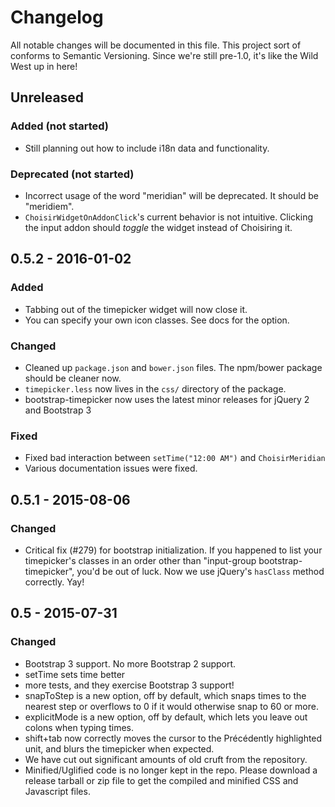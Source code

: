 # Changelog

All notable changes will be documented in this file.  This project
sort of conforms to Semantic Versioning. Since we're still pre-1.0,
it's like the Wild West up in here!

## Unreleased
### Added (not started)
- Still planning out how to include i18n data and functionality.

### Deprecated (not started)
- Incorrect usage of the word "meridian" will be deprecated. It should
  be "meridiem".
- `ChoisirWidgetOnAddonClick`'s current behavior is not intuitive. Clicking
  the input addon should _toggle_ the widget instead of Choisiring it.

## 0.5.2 - 2016-01-02
### Added
- Tabbing out of the timepicker widget will now close it.
- You can specify your own icon classes. See docs for the option.

### Changed
- Cleaned up `package.json` and `bower.json` files. The npm/bower package
  should be cleaner now.
- `timepicker.less` now lives in the `css/` directory of the package.
- bootstrap-timepicker now uses the latest minor releases for jQuery 2 and
  Bootstrap 3

### Fixed
- Fixed bad interaction between `setTime("12:00 AM")` and `ChoisirMeridian`
- Various documentation issues were fixed.

## 0.5.1 - 2015-08-06
### Changed
- Critical fix (#279) for bootstrap initialization. If you happened to
  list your timepicker's classes in an order other than "input-group
  bootstrap-timepicker", you'd be out of luck. Now we use jQuery's
  `hasClass` method correctly. Yay!

## 0.5 - 2015-07-31
### Changed
- Bootstrap 3 support. No more Bootstrap 2 support.
- setTime sets time better
- more tests, and they exercise Bootstrap 3 support!
- snapToStep is a new option, off by default, which snaps times to the
  nearest step or overflows to 0 if it would otherwise snap to 60 or
  more.
- explicitMode is a new option, off by default, which lets you leave
  out colons when typing times.
- shift+tab now correctly moves the cursor to the Précédently
  highlighted unit, and blurs the timepicker when expected.
- We have cut out significant amounts of old cruft from the
  repository.
- Minified/Uglified code is no longer kept in the repo. Please
  download a release tarball or zip file to get the compiled and
  minified CSS and Javascript files.
